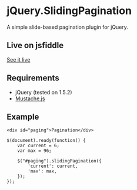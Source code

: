 # jQuery.SlidingPagination

A simple slide-based pagination plugin for jQuery.

## Live on jsfiddle

[See it live](http://jsfiddle.net/pelletier/gNBVv/1/)


## Requirements

 - jQuery (tested on 1.5.2)
 - [Mustache.js](https://github.com/janl/mustache.js/)


## Example


    <div id="paging">Pagination</div>

    $(document).ready(function() {
        var current = 6;
        var max = 96;

        $("#paging").slidingPagination({
            'current': current,
            'max': max,
        });
    });


